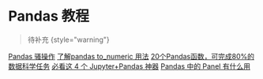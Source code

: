 # Pandas 教程

<show-structure depth="2"/>

> 待补充
{style="warning"}


<seealso>
<category ref="ref_docs">
    <a href="https://mp.weixin.qq.com/s/CXpgWkxarO6TQAEBHYHQ_A">Pandas 骚操作</a>
    <a href="https://mp.weixin.qq.com/s/tSeXofK-0NUqxGMy3nDg8Q">了解pandas to_numeric 用法</a>
    <a href="https://mp.weixin.qq.com/s/G4cZHNi76o1NmEqwcdHiJQ">20个Pandas函数，可完成80%的数据科学任务</a>
    <a href="https://mp.weixin.qq.com/s/KIZOZrpRgpC2ypByJi0KnQ">必看这 4 个 Jupyter+Pandas 神器</a>
    <a href="https://mp.weixin.qq.com/s/Lug8a5p3EEREJwSnm7NSVA">Pandas 中的 Panel 有什么用</a>
</category>
<category ref="ref_github"></category>
<category ref="ref_issues"></category>
<category ref="ref_hf"></category>
<category ref="ref_ms"></category>
</seealso>